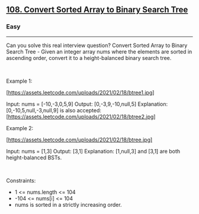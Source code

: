<h2><a href="https://leetcode.com/problems/convert-sorted-array-to-binary-search-tree/">108. Convert Sorted Array to Binary Search Tree</a></h2><h3>Easy</h3><hr>Can you solve this real interview question? Convert Sorted Array to Binary Search Tree - Given an integer array nums where the elements are sorted in ascending order, convert it to a height-balanced binary search tree.

 

Example 1:

[https://assets.leetcode.com/uploads/2021/02/18/btree1.jpg]


Input: nums = [-10,-3,0,5,9]
Output: [0,-3,9,-10,null,5]
Explanation: [0,-10,5,null,-3,null,9] is also accepted:
[https://assets.leetcode.com/uploads/2021/02/18/btree2.jpg]


Example 2:

[https://assets.leetcode.com/uploads/2021/02/18/btree.jpg]


Input: nums = [1,3]
Output: [3,1]
Explanation: [1,null,3] and [3,1] are both height-balanced BSTs.


 

Constraints:

 * 1 <= nums.length <= 104
 * -104 <= nums[i] <= 104
 * nums is sorted in a strictly increasing order.